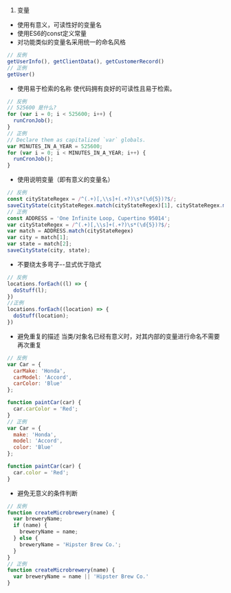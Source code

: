 1. 变量
- 使用有意义，可读性好的变量名
- 使用ES6的const定义常量
- 对功能类似的变量名采用统一的命名风格
```javascript
// 反例
getUserInfo(), getClientData(), getCustomerRecord()
// 正例
getUser()
```
- 使用易于检索的名称
使代码拥有良好的可读性且易于检索。
```javascript
// 反例
// 525600 是什么?
for (var i = 0; i < 525600; i++) {
  runCronJob();
}
// 正例
// Declare them as capitalized `var` globals.
var MINUTES_IN_A_YEAR = 525600;
for (var i = 0; i < MINUTES_IN_A_YEAR; i++) {
  runCronJob();
}
```
- 使用说明变量（即有意义的变量名）
```javascript
// 反例
const cityStateRegex = /^(.+)[,\\s]+(.+?)\s*(\d{5})?$/;
saveCityState(cityStateRegex.match(cityStateRegex)[1], cityStateRegex.match(cityStateRegex)[2]);
// 正例
const ADDRESS = 'One Infinite Loop, Cupertino 95014';
var cityStateRegex = /^(.+)[,\\s]+(.+?)\s*(\d{5})?$/;
var match = ADDRESS.match(cityStateRegex)
var city = match[1];
var state = match[2];
saveCityState(city, state);
```
- 不要绕太多弯子--显式优于隐式
```javascript
// 反例
locations.forEach((l) => {
  doStuff(l);
})
//正例
locations.forEach((location) => {
  doStuff(location);
})
```
- 避免重复的描述
当类/对象名已经有意义时，对其内部的变量进行命名不需要再次重复

```javascript
// 反例
var Car = {
  carMake: 'Honda',
  carModel: 'Accord',
  carColor: 'Blue'
};

function paintCar(car) {
  car.carColor = 'Red';
}
// 正例
var Car = {
  make: 'Honda',
  model: 'Accord',
  color: 'Blue'
};

function paintCar(car) {
  car.color = 'Red';
}
```
- 避免无意义的条件判断
```javascript
// 反例
function createMicrobrewery(name) {
  var breweryName;
  if (name) {
    breweryName = name;
  } else {
    breweryName = 'Hipster Brew Co.';
  }
}
// 正例
function createMicrobrewery(name) {
  var breweryName = name || 'Hipster Brew Co.'
}
```